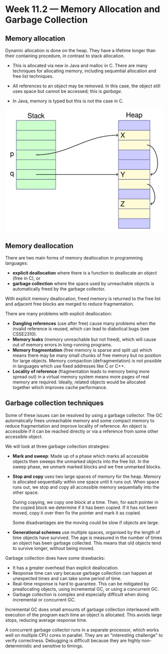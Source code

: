 # Week 11.2 &mdash; Memory Allocation and Garbage Collection

## Memory allocation

Dynamic allocation is done on the heap. They have a lifetime longer than their containing procedure, in contrast to stack allocation. 

- This is allocated via new in Java and malloc in C. There are many techniques for allocating memory, including sequential allocation and free list techniques.

- All references to an object may be removed. In this case, the object still uses space but cannot be accessed; this is *garbage*.
- In Java, memory is typed but this is not the case in C.

![image-20200703141234111](assets/image-20200703141234111.png)

## Memory deallocation

There are two main forms of memory deallocation in programming languages:

- **explicit deallocation** where there is a function to deallocate an object (free in C), or
- **garbage collection** where the space used by unreachable objects is automatically freed by the garbage collector.

With explicit memory deallocation, freed memory is returned to the free list and adjacent free blocks are merged to reduce fragmentation.

There are many problems with explicit deallocation:

- **Dangling references** (use after free) cause many problems when the invalid reference is reused, which can lead to diabolical bugs (see CSSE2310). 
- **Memory leaks** (memory unreachable but not freed), which will cause out of memory errors in long-running programs.
- **Memory fragmentation** (free memory is sparse and split up) which means there may be many small chunks of free memory but no position for large objects. Memory compaction (defragmentation) is not possible in languages which use fixed addresses like C or C++.
- **Locality of reference** (fragmentation leads to memory being more spread out) in a virtual memory system means more pages of real memory are required. Ideally, related objects would be allocated together which improves cache performance.

## Garbage collection techniques

Some of these issues can be resolved by using a garbage collector. The GC automatically frees unreachable memory and some compact memory to reduce fragmentation and improve locality of reference. An object is accessible if it can be reached directly or via a reference from some other accessible object.

We will look at three garbage collection strategies:

- **Mark and sweep**: Made up of a phase which marks all accessible objects then sweeps the unmarked objects into the free list. In the sweep phase, we unmark marked blocks and we free unmarked blocks.

- **Stop and copy** uses two large spaces of memory for the heap. Memory is allocated sequentially within one space until it runs out. When space runs out, we stop and copy all accessible memory sequentially into the other space.

  During copying, we copy one block at a time. Then, for each pointer in the copied block we determine if it has been copied. If it has not been moved, copy it over then fix the pointer and mark it as copied.

  Some disadvantages are the moving could be slow if objects are large.

- **Generational schemes** use multiple spaces, organised by the length of time objects have survived. The age is measured in the number of times an object has been garbage collected. This means that old objects tend to survive longer, without being moved.

Garbage collection does have some drawbacks:

- It has a greater overhead than explicit deallocation.
- Response time can vary because garbage collection can happen at unexpected times and can take some period of time.
- Real-time response is hard to guarantee. This can be mitigated by preallocating objects, using incremental GC, or using a concurrent GC.
- Garbage collection is complex and especially difficult when doing incremental or concurrent GC.

Incremental GC does small amounts of garbage collection interleaved with execution of the program each time an object is allocated. This avoids large stops, reducing average response time.

A concurrent garbage collector runs in a separate processor, which works well on multiple CPU cores in parallel. They are an "interesting challenge" to verify correctness. Debugging is difficult because they are highly non-deterministic and sensitive to timings.